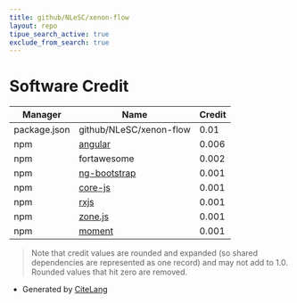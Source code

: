 ```yaml
---
title: github/NLeSC/xenon-flow
layout: repo
tipue_search_active: true
exclude_from_search: true
---
```

# Software Credit

|Manager|Name|Credit|
|-------|----|------|
|package.json|github/NLeSC/xenon-flow|0.01|
|npm|[angular](http://angularjs.org)|0.006|
|npm|fortawesome|0.002|
|npm|[ng-bootstrap](https://github.com/valor-software/ngx-bootstrap#readme)|0.001|
|npm|[core-js](https://github.com/zloirock/core-js#readme)|0.001|
|npm|[rxjs](https://rxjs.dev)|0.001|
|npm|[zone.js](https://github.com/angular/angular#readme)|0.001|
|npm|[moment](https://momentjs.com)|0.001|


> Note that credit values are rounded and expanded (so shared dependencies are represented as one record) and may not add to 1.0. Rounded values that hit zero are removed.


- Generated by [CiteLang](https://github.com/vsoch/citelang)

